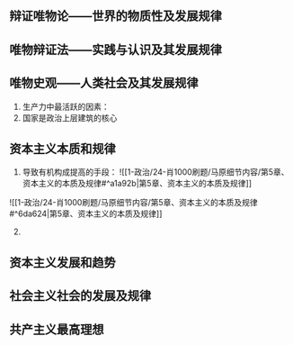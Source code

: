 ## 辩证唯物论——世界的物质性及发展规律

## 唯物辩证法——实践与认识及其发展规律

## 唯物史观——人类社会及其发展规律
1. 生产力中最活跃的因素：
2. 国家是政治上层建筑的核心

## 资本主义本质和规律
1. 导致有机构成提高的手段：
 ![[1-政治/24-肖1000刷题/马原细节内容/第5章、资本主义的本质及规律#^a1a92b|第5章、资本主义的本质及规律]]

![[1-政治/24-肖1000刷题/马原细节内容/第5章、资本主义的本质及规律#^6da624|第5章、资本主义的本质及规律]]

2. 
## 资本主义发展和趋势

## 社会主义社会的发展及规律

## 共产主义最高理想